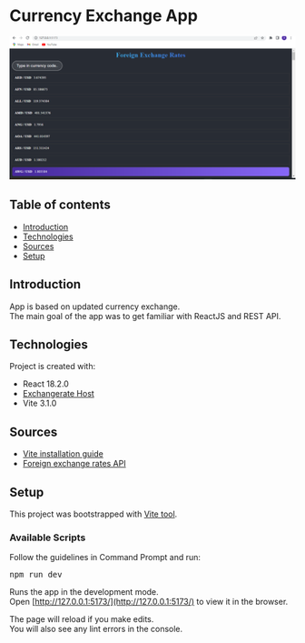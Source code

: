  # Currency Exchange App

  ![s2](./public/Screenshot%20(186).png)

## Table of contents

- [Introduction](#introduction)
- [Technologies](#technologies)
- [Sources](#sources)
- [Setup](#setup)

## Introduction

App is based on updated currency exchange. <br />
The main goal of the app was to get familiar with ReactJS and REST API.

## Technologies

Project is created with:

- React 18.2.0
- <a href="https://exchangerate.host/#/">Exchangerate Host </a>
- Vite 3.1.0

## Sources

- [Vite installation guide](https://www.npmjs.com/package/vite)
- [Foreign exchange rates API](https://exchangerate.host/#/)


## Setup

This project was bootstrapped with [Vite tool](https://vitejs.dev/).

### Available Scripts

Follow the guidelines in Command Prompt and run:

<pre>npm run dev</pre>

Runs the app in the development mode.<br />
Open [http://127.0.0.1:5173/](http://127.0.0.1:5173/) to view it in the browser.

The page will reload if you make edits.<br />
You will also see any lint errors in the console.


 
